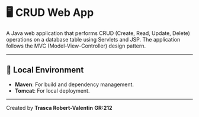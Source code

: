 # 🖥️ **CRUD Web App**

A Java web application that performs CRUD (Create, Read, Update, Delete) operations on a database table using Servlets and JSP. The application follows the MVC (Model-View-Controller) design pattern.

---

## 🌟 Local Environment
- **Maven**: For build and dependency management.
- **Tomcat**: For local deployment.

---

Created by **Trasca Robert-Valentin** **GR:212**
